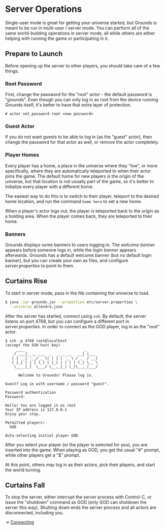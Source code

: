 # Server Operations

Single-user mode is great for getting your universe started, but Grounds is meant to be run in multi-user / server mode. You can perform all of the same world-building operations in server mode, all while others are either helping with running the game or participating in it.

## Prepare to Launch

Before opening up the server to other players, you should take care of a few things.

### Root Password

First, change the password for the "root" actor - the default password is "grounds". Even though you can only log in as root from the device running Grounds itself, it's better to have that extra layer of protection.

```
# actor set_password root <new password>
```

### Guest Actor

If you do not want guests to be able to log in (as the "guest" actor), then change the password for that actor as well, or remove the actor completely.

### Player Homes

Every player has a home, a place in the universe where they "live", or more specifically, where they are automatically teleported to when their actor joins the game. The default home for new players is the origin of the universe, but that location is not usually part of the game, so it's better to initialize every player with a different home.

The easiest way to do this is to switch to their player, teleport to the desired home location, and run the command `home here` to set a new home.

When a player's actor logs out, the player is teleported back to the origin as a holding area. When the player comes back, they are teleported to their home.

### Banners

Grounds displays some banners to users logging in. The _welcome banner_ appears before someone logs in, while the _login banner_ appears afterwards. Grounds has a default welcome banner (but no default login banner), but you can create your own as files, and configure _server.properties_ to point to them.

## Curtains Rise

To start in server mode, pass in the file containing the universe to load.

```bash
$ java -jar grounds.jar --properties etc/server.properties \
  --universe allendra.json
```

After the server has started, connect using `ssh`. By default, the server listens on port 4768, but you can configure a different port in _server.properties_. In order to connect as the GOD player, log in as the "root" actor.

```
$ ssh -p 4768 root@localhost
(accept the SSH host key)
     ____                           _
    / ___|_ __ ___  _   _ _ __   __| |___
   | |  _| '__/ _ \| | | | '_ \ / _` / __|
   | |_| | | | (_) | |_| | | | | (_| \__ \
    \____|_|  \___/ \__,_|_| |_|\__,_|___/

      Welcome to Grounds! Please log in.

Guest? Log in with username / password "guest".

Password authentication
Password:

Hello! You are logged in as root
Your IP address is 127.0.0.1
Enjoy your stay.

Permitted players:
  GOD

Auto-selecting initial player GOD
```

After you select your player (or the player is selected for you), you are inserted into the game. When playing as GOD, you get the usual "#" prompt, while other players get a "$" prompt.

At this point, others may log in as their actors, pick their players, and start the world turning.

## Curtains Fall

To stop the server, either interrupt the server process with Control-C, or issue the "shutdown" command as GOD (only GOD can shutdown the server this way). Shutting down ends the server process and all actors are disconnected, including you.

→ [Connecting](connecting.md)
